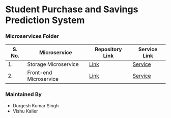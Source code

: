 # Student Purchase and Savings Prediction System

### Microservices Folder

| S. No. | Microservice | Repository Link | Service Link |
|-|-|-|-|
| 1. | Storage Microservice | [Link](https://github.com/VishuKalier2003/Storage-Microservice?tab=readme-ov-file) | [Service](https://storage-microservice-rxap.onrender.com/) |
| 2. | Front-end Microservice | [Link](https://github.com/VishuKalier2003/Front-end-Microservice-Student-Purchase) | [Service](https://front-end-microservice-student-purchase.vercel.app/) |


### Maintained By
- Durgesh Kumar Singh
- Vishu Kalier

